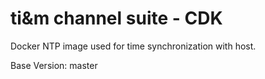 # ti&m channel suite - CDK

Docker NTP image used for time synchronization with host.

Base Version: master

